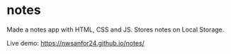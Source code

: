 # notes

Made a notes app with HTML, CSS and JS. Stores notes on Local Storage.

Live demo: https://nwsanfor24.github.io/notes/